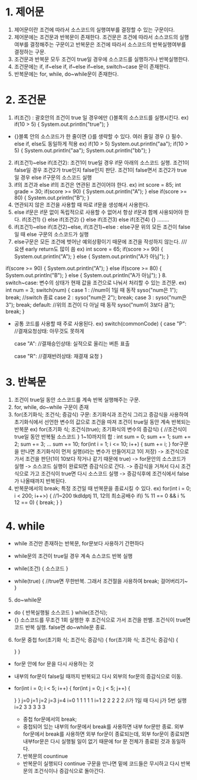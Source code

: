 # 1. 제어문
1. 제어문이란 조건에 따라서 소스코드의 실행여부를 결정할 수 있는 구문이다.
2. 제어문에는 조건문과 반복문이 존재한다. 조건문은 조건에 따라서 소스코드의 실행여부를 결정해주는 구문이고 반복문은 조건에 따라서 소스코드의 반복실행여부를 
결정하는 구문.
3. 조건문과 반복문 모두 조건이 true일 경우에 소스코드를 실행하거나 반복실행한다.
4. 조건문에는 if, if~else if, if~else if~else, switch~case
문이 존재한다.
5. 반복문에는 for, while, do~while문이 존재한다.

# 2. 조건문
1. if(조건) : 괄호안의 조건이 true
일 경우에만 {}블록의 소스코드를 실행시킨다. 
ex) if(10 > 5) {
    System.out.println("true");
}
- {}블록 안의 소스코드가 한 줄이면
  {}를 생략할 수 있다. 여러 줄일 경우 {} 필수. else if, else도 
  동일하게 적용
  ex) if(10 > 5)
    System.out.println("aa");
  if(10 > 5) {
    System.out.println("aa");
    System.out.println("bb");
  }
2. if(조건1)~else if(조건2): 
조건1이 true일 경우 if문 아래의 소스코드 실행. 조건1이 false일 
경우 조건2가 true인지 false인지 판단.
조건1이 false면서 조건2가 true일
경우 else if구문의 소스코드 실행
3. if의 조건과 else if의 조건은
연관된 조건이어야 한다.
ex) int score = 85;
    int grade = 30;
if(score >= 90) {
    System.out.println("A");
} else if(score >= 80) {
    System.out.println("B");
}
4. 연관되지 않은 조건을 사용할 때
따로 if문을 생성해서 사용한다.
5. else if문은 if문 없이 독립적으로 사용할 수 없어서 항상
if문과 함께 사용되어야 한다.
if(조건1) {} else if(조건2) {} else if(조건3) else if(조건4) {} ........
6. if(조건1)~else if(조건2)~else,
   if(조건1)~else : else구문 위의 모든 조건이 false일 때 else 구문의 소스코드가 실행
7. else구문은 모든 조건에 벗어난
예외상황이기 때문에 조건을 작성하지 않는다.   ///요샌 early return도 많이 씀
ex) int score = 65;
if(score >= 90) {
    System.out.println("A");
} else {
    System.out.println("A가 아님");
}

if(score >= 90) {
    System.out.println("A");
} else if(score >= 80) {
    System.out.println("B");
} else {
    System.out.println("A가 아님");
}
8. switch~case: 변수의 상태가 현재 값을 조건으로 나눠서 처리할 수 있는 조건문.
ex) int num = 3;
switch(num) {
    case 1 : //num이 1일 때 동작
        syso("num은 1");
        break; //switch 종료
    case 2 : 
        syso("num은 2");
        break;
    case 3 : 
        syso("num은 3");
        break;
    default: //위의 조건이 다 아닐 때 동작
        syso("num이 3보다 큼");
        break;
}
- 공통 코드를 사용할 때 주로 사용된다.
ex) switch(commonCode) {
    case "P": //결재요청상태: 아무것도 못하게

    case "A": //결재승인상태: 실적으로 올리는 버튼 표출

    case "R": //결재반려상태: 재결재 요청
}

# 3. 반복문
1. 조건이 true일 동안 소스코드를 계속 반복 실행해주는 구문.
2. for, while, do~while 구문이 존재
3. for(초기화식; 조건식; 증감식) 구문: 초기화식과 조건식 그리고 증감식을 사용하여 초기화식에서 선언한 변수의 값으로 조건을 따져 조건이 true일 동안 계속 반복되는 반복문
ex) for(초기화 식; 조건식(true); 초기화식의 변수의 증감식) {
    //조건식이 true일 동안 반복될
    소스코드
}
1~10까지의 합 : 
int sum = 0;
sum += 1;
sum += 2;
sum += 3;
...
sum += 10;
for(int i = 1; i <= 10; i++) {
    sum += i;
}
for구문을 만나면 초기화식이 먼저 실행(i라는 변수가 만들어지고 1이 저장) -> 조건식으로 가서 조건을 판단(1이 10보다 작거나 같기 때문에 true) -> for문안의 소스코드가 실행 -> 소스코드 실행이 완료되면 증감식으로 간다. -> 증감식을 거쳐서 다시 조건식으로 가고 조건식이 true면 다시 소스코드 실행 -> 증감식후에 조건식에서 false가 나올때까지 반복된다. 
4. 반복문에서의 break; 
특정 조건일 때 반복문을 종료시킬 수 있다.
ex) for(int i = 0; i < 200; i++>) {
    //1~200 tkdldptj 11, 12의 최소공배수
    if(i % 11 == 0 && i % 12 == 0) {
        break;
    }
}

# 4. while
- while 조건만 존재하는 반복문, for문보다 사용하기 간편하다
- while문의 조건이 true일 경우 계속 소스코드 반복 실행
- while(조건) {
     소스코드
}

- while(true) {
  //true면 무한반복. 그래서 조건절을 사용하여 break; 걸어버리기~
}

5. do~while문
- do {
    반복실행될 소스코드
} while(조건식);
- {} 소스코드를 무조건 1회 실행한 후 조건식으로 가서 조건을 판별. 조건식이 true면 코드 반복 실행. false면 do~while문 종료.

6. for문 중첩
for(초기화 식; 조건식; 증감식) {
    for(초기화 식; 조건식; 증감식)
    {

    }
}
- for문 안에 for 문을 다시 사용하는 것
- 내부의 for문이 false일 때까지 반복되고 다시 외부의 for문의 증감식으로 이동.
- for(int i = 0; i < 5; i++) {
    for(int j = 0; j < 5; j++) {

    }
}
       j=0  j=1  j=2  j=3  j=4
  i=0   1    1    1    1    1
  i=1   2    2    2    2    2   /i가 1일 때 다시 j가 5번 실행
  i=2   3    3    3    3    3
  - 중첩 for문에서의 break;
  - 중첩되어 있는 내부의 for문에서 break를 사용하면 내부 for문만 종료. 외부 for문에서 break를 사용하면 외부 for문이 종료되는데, 외부 for문이 종료되면 내부for문은 다시 실행될 일이 없기 때문에 for 문 전체가 종료된 것과 동일하다.

  7. 반복문의 countinue
  - 반복문이 실행되다 continue 구문을 만나면 밑에 코드들은 무시하고 다시 반복문의 조건식이나 증감식으로 돌아간다.  